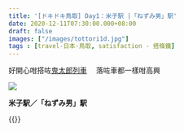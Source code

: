 ```yaml
---
title: '[ドキドキ鳥取] Day1：米子駅 |「ねずみ男」駅'
date: 2020-12-11T07:30:00.000+08:00
draft: false
images: ["/images/tottori1d.jpg"]
tags : [travel-日本-鳥取, satisfaction - 搭條鐵]
---
```


好開心咁搭咗[鬼太郎列車](https://hidie.net/tottori1c/)　 
落咗車都一樣咁高興  

![](/images/tottori1d.jpg)

**米子駅／「ねずみ男」駅**  




{{<tottori>}}  

